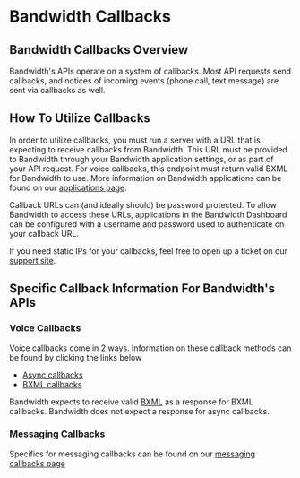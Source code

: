 # Bandwidth Callbacks

## Bandwidth Callbacks Overview

Bandwidth's APIs operate on a system of callbacks. Most API requests send callbacks, and notices of incoming events (phone call, text message) are sent via callbacks as well.

## How To Utilize Callbacks
In order to utilize callbacks, you must run a server with a URL that is expecting to receive callbacks from Bandwidth. This URL must be provided to Bandwidth through your Bandwidth application settings, or as part of your API request. For voice callbacks, this endpoint must return valid BXML for Bandwidth to use. More information on Bandwidth applications can be found on our [applications page](../../applications/about.md).

Callback URLs can (and ideally should) be password protected. To allow Bandwidth to access these URLs, applications in the Bandwidth Dashboard can be configured with a username and password used to authenticate on your callback URL.

If you need static IPs for your callbacks, feel free to open up a ticket on our [support site](https://support.bandwidth.com/hc/en-us/requests/new).

## Specific Callback Information For Bandwidth's APIs

### Voice Callbacks

Voice callbacks come in 2 ways. Information on these callback methods can be found by clicking the links below
* [Async callbacks](../../voice/bxml/asyncCallbacks.md)
* [BXML callbacks](../../voice/bxml/bxmlCallbacks.md)

Bandwidth expects to receive valid [BXML](../../voice/bxml/bxml.md) as a response for BXML callbacks. Bandwidth does not expect a response for async callbacks.

### Messaging Callbacks

Specifics for messaging callbacks can be found on our [messaging callbacks page](../../messaging/events/messageEvents.md)

<br>
